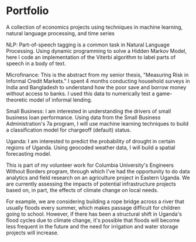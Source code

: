 # Portfolio
A collection of economics projects using techniques in machine learning, natural language processing, and time series

NLP:  Part-of-speech tagging is a common task in Natural Language Processing. Using dynamic programming to solve a Hidden Markov Model, here I code an implementation of the Viterbi algorithm to label parts of speech in a body of text.

Microfinance:  This is the abstract from my senior thesis, "Measuring Risk in Informal Credit Markets." I spent 4 months conducting household surveys in India and Bangladesh to understand how the poor save and borrow money without access to banks. I used this data to numerically test a game-theoretic model of informal lending.

Small Business:  I am interested in understanding the drivers of small business loan performance. Using data from the Small Business Administration's 7a program, I will use machine learning techniques to build a classification model for chargeoff (default) status.

Uganda:  I am interested to predict the probability of drought in certain regions of Uganda. Using geocoded weather data, I will build a spatial forecasting model.

This is part of my volunteer work for Columbia University's Engineers Without Borders program, through which I've had the opportunity to do data analytics and field research on an agriculture project in Eastern Uganda. We are currently assessing the impacts of potential infrastructure projects based on, in part, the effects of climate change on local needs.

For example, we are considering building a rope bridge across a river that usually floods every summer, which makes passage difficult for children going to school. However, if there has been a structural shift in Uganda's flood cycles due to climate change, it's possible that floods will become less frequent in the future and the need for irrigation and water storage projects will increase.
